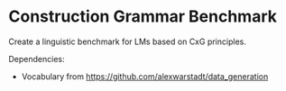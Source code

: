 # Construction Grammar Benchmark

Create a linguistic benchmark for LMs based on CxG principles.

Dependencies:
* Vocabulary from https://github.com/alexwarstadt/data_generation
